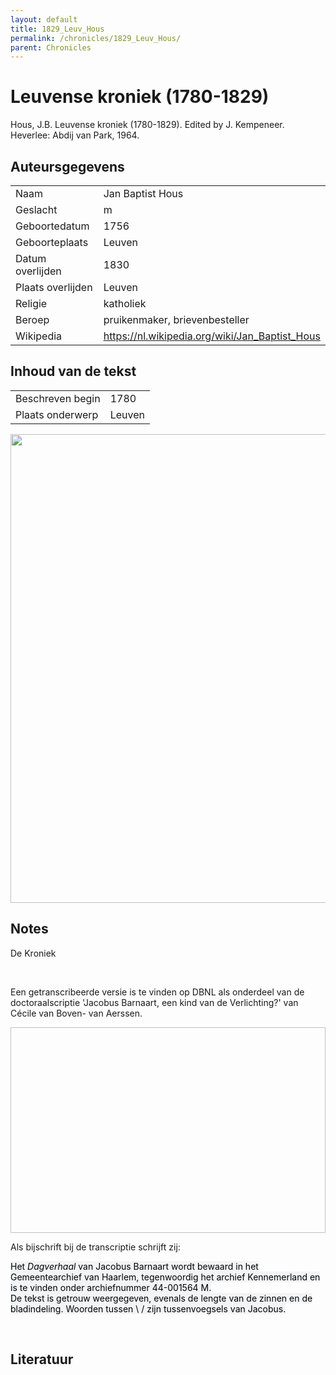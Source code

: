 ```yaml
---
layout: default
title: 1829_Leuv_Hous
permalink: /chronicles/1829_Leuv_Hous/
parent: Chronicles
--- 
```



# Leuvense kroniek (1780-1829) 

Hous, J.B. Leuvense kroniek (1780-1829). Edited by J. Kempeneer. Heverlee: Abdij van Park, 1964. 

## Auteursgegevens 

| | | 
| --------------- | --------------- | 
| Naam | Jan Baptist Hous | 
| Geslacht | m | 
 | Geboortedatum | 1756 | 
| Geboorteplaats | Leuven | 
| Datum overlijden | 1830 | 
| Plaats overlijden | Leuven | 
| Religie | katholiek | 
| Beroep | pruikenmaker, brievenbesteller | 
| Wikipedia | https://nl.wikipedia.org/wiki/Jan_Baptist_Hous | 

## Inhoud van de tekst 

| | | 
| --------------- | --------------- | 
| Beschreven begin | 1780 | 
| Plaats onderwerp | Leuven | 

[<img src="..\..\barplots_chronicles\1829_Leuv_Hous.jpg" width="750"/>](..\..\barplots_chronicles\1829_Leuv_Hous.jpg) 

## Notes 

<div data-schema-version="8"><p>De Kroniek</p>
<p>&nbsp;</p>
<p>Een getranscribeerde versie is te vinden op DBNL als onderdeel van de doctoraalscriptie 'Jacobus Barnaart, een kind van de Verlichting?' van Cécile van Boven- van Aerssen.</p>
<p><img alt="" data-attachment-key="XMKBAG3I" width="606" height="329"></p>
<p>Als bijschrift bij de transcriptie schrijft zij:</p>
<p><span style="color: #000000"><span style="background-color: #f3f4f5">Het&nbsp;</span></span><em><span style="color: #000000"><span style="background-color: #f3f4f5">Dagverhaal</span></span></em><span style="color: #000000"><span style="background-color: #f3f4f5">&nbsp;van Jacobus Barnaart wordt bewaard in het Gemeentearchief van Haarlem, tegenwoordig het archief Kennemerland en is te vinden onder archiefnummer 44-001564 M.<br>De tekst is getrouw weergegeven, evenals de lengte van de zinnen en de bladindeling. Woorden tussen \ / zijn tussenvoegsels van Jacobus.</span></span></p>
<p>&nbsp;</p>
</div> 

## Literatuur 

